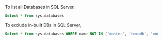 

To list all Databases in SQL Server,
```sql
Select * from sys.databases 
```

To exclude in-built DBs in SQL Server,
```sql
Select * from sys.databases WHERE name NOT IN ('master', 'tempdb', 'model', 'msdb'); 
```
